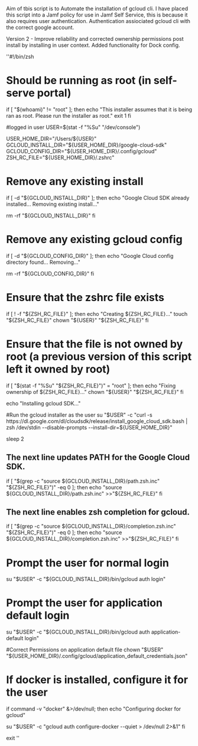Aim of tbis script is to Automate the installation of gcloud cli.
I have placed this script into a Jamf policy for use in Jamf Self Service, this is because it also requires user authentication.
Authentication assiociated gcloud cli with the correct google account.

Version 2 - Improve reliability and corrected ownership permissions post install by installing in user context. Added functionality for Dock config.


''#!/bin/zsh

# Should be running as root (in self-serve portal)
if [ "$(whoami)" != "root" ]; then
  echo "This installer assumes that it is being ran as root. Please run the installer as root."
  exit 1
fi

#logged in user
USER=$(stat -f "%Su" "/dev/console")

USER_HOME_DIR="/Users/${USER}"
GCLOUD_INSTALL_DIR="${USER_HOME_DIR}/google-cloud-sdk"
GCLOUD_CONFIG_DIR="${USER_HOME_DIR}/.config/gcloud"
ZSH_RC_FILE="${USER_HOME_DIR}/.zshrc"

# Remove any existing install
if [ -d "${GCLOUD_INSTALL_DIR}" ]; then
  echo "Google Cloud SDK already installed... Removing existing install..."

  rm -rf "${GCLOUD_INSTALL_DIR}"
fi

# Remove any existing gcloud config
if [ -d "${GCLOUD_CONFIG_DIR}" ]; then
  echo "Google Cloud config directory found... Removing..."

  rm -rf "${GCLOUD_CONFIG_DIR}"
fi

# Ensure that the zshrc file exists
if [ ! -f "${ZSH_RC_FILE}" ]; then
  echo "Creating ${ZSH_RC_FILE}..."
  touch "${ZSH_RC_FILE}"
  chown "${USER}" "${ZSH_RC_FILE}"
fi

# Ensure that the file is not owned by root (a previous version of this script left it owned by root)
if [ "$(stat -f "%Su" "${ZSH_RC_FILE}")" = "root" ]; then
  echo "Fixing ownership of ${ZSH_RC_FILE}..."
  chown "${USER}" "${ZSH_RC_FILE}"
fi

echo "Installing gcloud SDK..."

#Run the gcloud installer as the user
su "$USER" -c "curl -s https://dl.google.com/dl/cloudsdk/release/install_google_cloud_sdk.bash | zsh /dev/stdin --disable-prompts --install-dir=${USER_HOME_DIR}"

sleep 2

## The next line updates PATH for the Google Cloud SDK.
if [ "$(grep -c "source ${GCLOUD_INSTALL_DIR}/path.zsh.inc" "${ZSH_RC_FILE}")" -eq 0 ]; then
  echo "source ${GCLOUD_INSTALL_DIR}/path.zsh.inc" >>"${ZSH_RC_FILE}"
fi

## The next line enables zsh completion for gcloud.
if [ "$(grep -c "source ${GCLOUD_INSTALL_DIR}/completion.zsh.inc" "${ZSH_RC_FILE}")" -eq 0 ]; then
  echo "source ${GCLOUD_INSTALL_DIR}/completion.zsh.inc" >>"${ZSH_RC_FILE}"
fi

# Prompt the user for normal login
su "$USER" -c "${GCLOUD_INSTALL_DIR}/bin/gcloud auth login"

# Prompt the user for application default login
su "$USER" -c "${GCLOUD_INSTALL_DIR}/bin/gcloud auth application-default login"

#Correct Permissions on application default file
chown "$USER" "${USER_HOME_DIR}/.config/gcloud/application_default_credentials.json"

# If docker is installed, configure it for the user
if command -v "docker" &>/dev/null; then
  echo "Configuring docker for gcloud"

  su "$USER" -c "gcloud auth configure-docker --quiet > /dev/null 2>&1"
fi

exit ''
